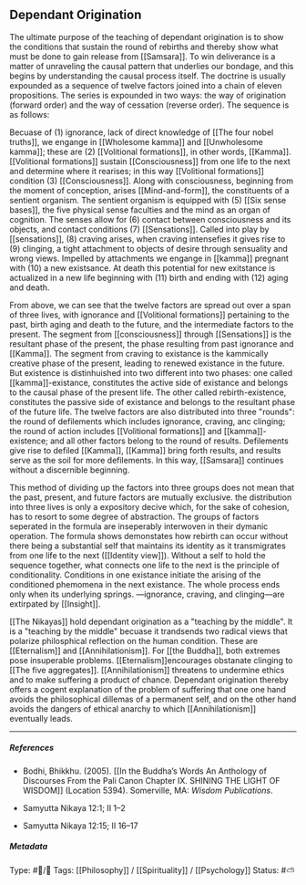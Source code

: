 ## Dependant Origination  # 

The ultimate purpose of the teaching of dependant origination is to show the conditions that sustain the round of rebirths and thereby show what must be done to gain release from [[Samsara]]. To win deliverance is a matter of unraveling the causal pattern that underlies our bondage, and this begins by understanding the causal process itself. The doctrine is usually expounded as a sequence of twelve factors joined into a chain of eleven propositions. The series is expounded in two ways: the way of origination (forward order) and the way of cessation (reverse order). The sequence is as follows: 

Becuase of (1) ignorance, lack of direct knowledge of [[The four nobel truths]], we engange in [[Wholesome kamma]] and [[Unwholesome kamma]]; these are (2) [[Volitional formations]], in other words, [[Kamma]]. [[Volitional formations]] sustain [[Consciousness]] from one life to the next and determine where it rearises; in this way [[Volitional formations]] condition (3) [[Consciousness]]. Along with consciousness, beginning from the moment of conception, arises [[Mind-and-form]], the constituents of a sentient organism. The sentient organism is equipped with (5) [[Six sense bases]], the five physical sense faculties and the mind as an organ of cognition. The senses allow for (6) contact between consciousness and its objects, and contact conditions (7) [[Sensations]]. Called into play by [[sensations]], (8) craving arises, when craving intensefies it gives rise to (9) clinging, a tight attachment to objects of desire through sensuality and wrong views. Impelled by attachments we engange in [[kamma]] pregnant with (10) a new existsance. At death this potential for new exitstance is actualized in a new life beginning with (11) birth and ending with (12) aging and death.

From above, we can see that the twelve factors are spread out over a span of three lives, with ignorance and [[Volitional formations]] pertaining to the past, birth aging and death to the future, and the intermediate factors to the present. The segment from [[consciousness]] through [[Sensations]] is the resultant phase of the present, the phase resulting from past ignorance and [[Kamma]]. The segment from craving to existance is the kammically creative phase of the present, leading to renewed existance in the future. But existence is distinhuished into two different into two phases: one called [[kamma]]-existance, constitutes the active side of existance and belongs to the causal phase of the present life. The other called rebirth-existence, constitutes the passive side of existance and belongs to the resultant phase of the future life. The twelve factors are also distributed into three "rounds": the round of defilements which includes ignorance, craving, anc clinging; the round of action includes [[Volitional formations]] and [[kamma]]-existence; and all other factors belong to the round of results. Defilements give rise to defiled [[Kamma]], [[Kamma]] bring forth results, and results serve as the soil for more defilements. In this way, [[Samsara]] continues without a discernible beginning.

This method of dividing up the factors into three groups does not mean that the past, present, and future factors are mutually exclusive. the distribution into three lives is only a expository decive which, for the sake of cohesion, has to resort to some degree of abstraction. The groups of factors seperated in the formula are inseperably interwoven in their dymanic operation. The formula shows demonstates how rebirth can occur without there being a substantial self that maintains its identity as it transmigrates from one life to the next ([[Identity view]]). Without a self to hold the sequence together, what connects one life to the next is the principle of conditionality. Conditions in one existance initiate the arising of the conditioned phemomena in the next existance. The whole process ends only when its underlying springs. —ignorance, craving, and clinging—are extirpated by [[Insight]]. 

[[The Nikayas]] hold dependant origination as a "teaching by the middle". It is a "teaching by the middle" becuase it trandsends two radical views that polarize philosphical reflection on the human condition. These are [[Eternalism]] and [[Annihilationism]]. For [[the Buddha]], both extremes pose insuperable problems. [[Eternalism]]encourages obstanate clinging to [[The five aggregates]]. [[Annihilationism]] threatens to undermine ethics and to make suffering a product of chance. Dependant origination thereby offers a cogent explanation of the problem of suffering that one one hand avoids the philosophical dillemas of a permanent self, and on the other hand avoids the dangers of ethical anarchy to which [[Annihilationism]] eventually leads.

___

##### References

- Bodhi, Bhikkhu. (2005). [[In the Buddha’s Words An Anthology of Discourses From the Pali Canon Chapter IX. SHINING THE LIGHT OF WISDOM]] (Location 5394). Somerville, MA: _Wisdom Publications_.

- Samyutta Nikaya 12:1; II 1–2

- Samyutta Nikaya 12:15; II 16–17

##### Metadata

Type: #🔵/🔵 
Tags: [[Philosophy]] / [[Spirituality]] / [[Psychology]] 
Status: #⛅️ 